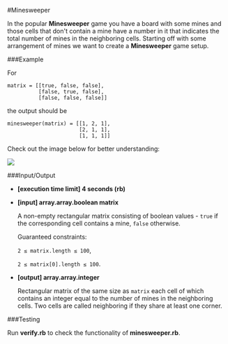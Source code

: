 #Minesweeper

In the popular **Minesweeper** game you have a board with some mines and those cells that don't contain a mine have a number in it that indicates the total number of mines in the neighboring cells. Starting off with some arrangement of mines we want to create a **Minesweeper** game setup.

###Example

For

```
matrix = [[true, false, false],
          [false, true, false],
          [false, false, false]]
```  

the output should be

```
minesweeper(matrix) = [[1, 2, 1],
                       [2, 1, 1],
                       [1, 1, 1]]
```

Check out the image below for better understanding:

![](https://codesignal.s3.amazonaws.com/tasks/minesweeper/img/example.png?_tm=1624662247096)

###Input/Output

- **[execution time limit] 4 seconds (rb)**


- **[input] array.array.boolean matrix**

  A non-empty rectangular matrix consisting of boolean values - `true` if the corresponding cell contains a mine, `false` otherwise.

  Guaranteed constraints:

  ```2 ≤ matrix.length ≤ 100```,

  ```2 ≤ matrix[0].length ≤ 100```.


- **[output] array.array.integer**

    Rectangular matrix of the same size as `matrix` each cell of which contains an integer equal to the number of mines in the neighboring cells. Two cells are called neighboring if they share at least one corner.

###Testing

Run **verify.rb** to check the functionality of **minesweeper.rb**.
